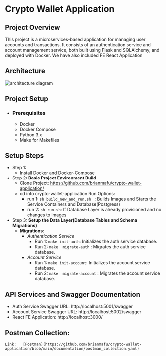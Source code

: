 # Crypto Wallet Application
## Project Overview
 This project is a microservices-based application for managing user accounts and transactions. It consists of an authentication service and account management service, both built using Flask and SQLAlchemy, and deployed with Docker. We have also included FE React Application
## Architecture
![architecture diagram](https://github.com/user-attachments/assets/7c5ffa17-80c4-43ff-9866-3fe7148fb2e0)

## Project Setup
- ### Prerequisites
  - Docker
  - Docker Compose
  - Python 3.x
  - Make for Makefiles
## Setup Steps
 - Step 1:
   - Install Docker and Docker-Compose
 - Step 2: **Basic Project Environment Build**
   - Clone Project: https://github.com/brianmafu/crypto-wallet-application/
   - cd into crypto-wallet-application
   Run Options:
     - run 1: `sh build_new_and_run.sh ` : Builds Images and Starts the Service Containers and Database(Postgress)
     - run 2: `sh run.sh`: If Database Layer is already provisioned and no changes to images
  - Step 3: **Setup the Data Layer(Database Tables and Schema Migrations)**
    - **Migrations**:
      - *Authentication Service*
          - Run 1: `make init-auth`: Initializes the auth service database.
          - Run 2:  `make  migrate-auth` : Migrates the auth service database.
      - *Account Service*
          - Run 1: `make init-account`: Initializes the account service database.
          - Run 2:  `make  migrate-account` : Migrates the account service database.
## API Services and Swagger Documentation
 - Auth Service Swagger URL: http://localhost:5001/swagger
 - Account Service Swagger URL: http://localhost:5002/swagger
 - React FE Application: http://localhost:3000/
## Postman Collection:
    Link:	[Postman](https://github.com/brianmafu/crypto-wallet-application/blob/main/documentation/postman_collection.yaml)

